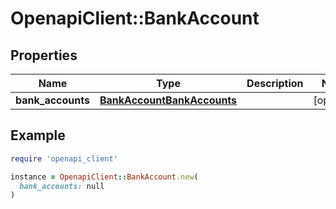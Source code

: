 # OpenapiClient::BankAccount

## Properties

| Name | Type | Description | Notes |
| ---- | ---- | ----------- | ----- |
| **bank_accounts** | [**BankAccountBankAccounts**](BankAccountBankAccounts.md) |  | [optional] |

## Example

```ruby
require 'openapi_client'

instance = OpenapiClient::BankAccount.new(
  bank_accounts: null
)
```

